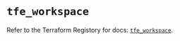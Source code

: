 # `tfe_workspace`

Refer to the Terraform Registory for docs: [`tfe_workspace`](https://registry.terraform.io/providers/hashicorp/tfe/0.44.1/docs/resources/workspace).
